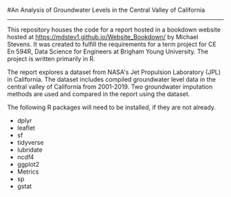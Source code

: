 #An Analysis of Groundwater Levels in the Central Valley of California

***

This repository houses the code for a report hosted in a bookdown website hosted at https://mdstev1.github.io/Website_Bookdown/ by Michael Stevens. It was created to fulfill the requirements for a term project for CE En 594R, Data Science for Engineers at Brigham Young University. The project is written primarily in R.

The report explores a dataset from NASA's Jet Propulsion Laboratory (JPL) in California. The dataset includes compiled groundwater level data in the central valley of California from 2001-2019. Two groundwater imputation methods are used and compared in the report using the dataset.

The following R packages will need to be installed, if they are not already.
* dplyr
* leaflet
* sf
* tidyverse
* lubridate
* ncdf4
* ggplot2
* Metrics
* sp
* gstat
